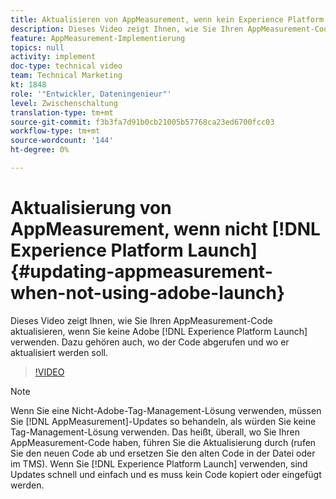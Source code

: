 ```yaml
---
title: Aktualisieren von AppMeasurement, wenn kein Experience Platform Launch verwendet wird
description: Dieses Video zeigt Ihnen, wie Sie Ihren AppMeasurement-Code aktualisieren, wenn Sie Experience Platform Launch nicht verwenden. Dazu gehören auch, wo der Code abgerufen und wo er aktualisiert werden soll.
feature: AppMeasurement-Implementierung
topics: null
activity: implement
doc-type: technical video
team: Technical Marketing
kt: 1848
role: '"Entwickler, Dateningenieur"'
level: Zwischenschaltung
translation-type: tm+mt
source-git-commit: f3b3fa7d91b0cb21005b57768ca23ed6700fcc03
workflow-type: tm+mt
source-wordcount: '144'
ht-degree: 0%

---
```



# Aktualisierung von AppMeasurement, wenn nicht [!DNL Experience Platform Launch] {#updating-appmeasurement-when-not-using-adobe-launch}

Dieses Video zeigt Ihnen, wie Sie Ihren AppMeasurement-Code aktualisieren, wenn Sie keine Adobe [!DNL Experience Platform Launch] verwenden. Dazu gehören auch, wo der Code abgerufen und wo er aktualisiert werden soll.

>[!VIDEO](https://video.tv.adobe.com/v/25913/?quality=12)

>[!NOTE]
>
>Wenn Sie eine Nicht-Adobe-Tag-Management-Lösung verwenden, müssen Sie [!DNL AppMeasurement]-Updates so behandeln, als würden Sie keine Tag-Management-Lösung verwenden. Das heißt, überall, wo Sie Ihren AppMeasurement-Code haben, führen Sie die Aktualisierung durch (rufen Sie den neuen Code ab und ersetzen Sie den alten Code in der Datei oder im TMS). Wenn Sie [!DNL Experience Platform Launch] verwenden, sind Updates schnell und einfach und es muss kein Code kopiert oder eingefügt werden.
